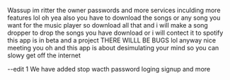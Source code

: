 Wassup im ritter the owner passwords and more services inculding more features lol oh yea also you have to download the songs or any song you want for the music player
so download all that and i will make a song dropper to drop  the songs you have download or i will contect it to spotify this app is in beta and a project THERE WILLL BE BUGS lol
anyway nice meeting you oh and this app is about desimulating your mind so you can slowy get off the internet


--edit 1
We have added stop wacth password loging signup and more
